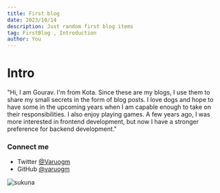 ```yaml
---
title: First blog
date: 2023/10/14
description: Just random first blog items
tag: FirstBlog , Introduction
author: You
---
```


# Intro

"Hi, I am Gourav. I'm from Kota. Since these are my blogs, I use them to share my small secrets in the form of blog posts. I love dogs and hope to have some in the upcoming years when I am capable enough to take on their responsibilities. I also enjoy playing games. A few years ago, I was more interested in frontend development, but now I have a stronger preference for backend development."

 

### Connect me 

- Twitter [@Varuogm](https://twitter.com/Varougm)
- GitHub [@varuogm](https://github.com/varuogm)

![sukuna](https://i.pinimg.com/originals/44/da/38/44da38f950496a6cbac57eb05a10aa39.jpg)
